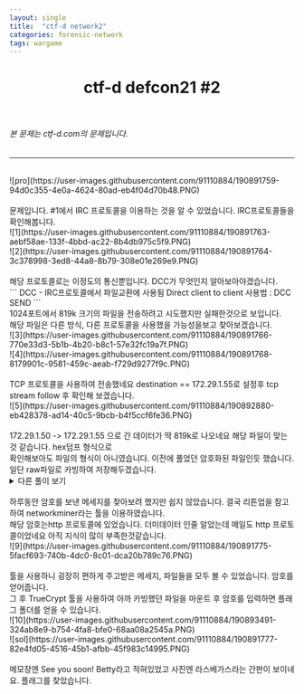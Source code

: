 ```yaml
---
layout: single
title:  "ctf-d network2"
categories: forensic-network
tags: wargame
---
```



# <center>ctf-d defcon21 #2</center><br>
###### 본 문제는 ctf-d.com의 문제입니다.<br>
---
<br>
![pro](https://user-images.githubusercontent.com/91110884/190891759-94d0c355-4e0a-4624-80ad-eb4f04d70b48.PNG)<br>
<br>
문제입니다. #1에서 IRC 프로토콜을 이용하는 것을 알 수 있었습니다. IRC프로토콜들을 확인해봅니다.<br>
![1](https://user-images.githubusercontent.com/91110884/190891763-aebf58ae-133f-4bbd-ac22-8b4db975c5f9.PNG)<br>
![2](https://user-images.githubusercontent.com/91110884/190891764-3c378998-3ed8-44a8-8b79-308e01e269e9.PNG)<br>
<br>
해당 프로토콜로는 이정도의 통신뿐입니다. DCC가 무엇인지 알아보아야겠습니다.<br>
```
DCC - IRC프로토콜에서 파일교환에 사용됨 Direct client to client
사용법 : DCC SEND <filename> <ip> <port> <file size>
```
<br>1024포트에서 819k 크기의 파일을 전송하려고 시도했지만 실패한것으로 보입니다.<br>
해당 파일은 다른 방식, 다른 프로토콜을 사용했을 가능성을보고 찾아보겠습니다.
<br>
![3](https://user-images.githubusercontent.com/91110884/190891766-770e33d3-5b1b-4b20-b8c1-57e32fc19a7f.PNG)
<br>
![4](https://user-images.githubusercontent.com/91110884/190891768-8179901c-9581-459c-aeab-f729d9277f9c.PNG)<br>
<br>
TCP 프로토콜을 사용하여 전송했네요 destination == 172.29.1.55로 설정후 tcp stream follow 후 확인해 보겠습니다.<br>
![5](https://user-images.githubusercontent.com/91110884/190892880-eb428378-ad14-40c5-9bcb-b4f5ccf6fe36.PNG)
<br><br>
172.29.1.50 -> 172.29.1.55 으로 간 데이터가 딱 819k로 나오네요 해당 파일이 맞는것 같습니다. hex덤프 형식으로<br>
확인해보아도 파일의 형식이 아니였습니다. 이전에 풀었던 암호화된 파일인듯 했습니다.<br>
일단 raw파일로 카빙하여 저장해두겠습니다.<br>


<details>
<summary>
다른 풀이 보기
</summary>
  
저는 아직 와이어샤크의 모든 기능을 몰라서 위 방법으로 풀었는데 리튼업을 봤을 때의 이렇게 접근할 수도 있구나 했던 부분입니다.<br>
![5-1](https://user-images.githubusercontent.com/91110884/190891771-e92f494f-bc19-4ec2-a6f1-bd29318d280a.PNG)<br>
![6](https://user-images.githubusercontent.com/91110884/190891772-e174732f-3f4a-4292-bdb3-ad32d60c7609.PNG)
<br><br>
`static-conversation` 으로 프로토콜별로 전송한 패킷을 스트림단위로 볼 수 있는것같습니다.<br>
이방법으로 했다면 tcp 1024포트로 보낸 대용량 데이터가 단하나라 찾기 쉬웠을것 같습니다.<br>
다음엔 와이어샤크의 모든 기능을 공부하는 시간을 가져야겠습니다.<br>
</details>
<br>
하루동안 암호를 보낸 메세지를 찾아보려 했지만 쉽지 않았습니다. 결국 리튼업을 참고하여 networkminer라는 툴을 이용하였습니다.<br>
해당 암호는http 프로토콜에 있었습니다. 더미데이터 인줄 알았는데 메일도 http 프로토콜이었네요 아직 지식이 많이 부족한것같습니다.<br>
![9](https://user-images.githubusercontent.com/91110884/190891775-5facf693-740b-4dc0-8c01-dca20b789c76.PNG)
<br><br>
툴을 사용하니 굉장히 편하게 주고받은 메세지, 파일들을 모두 볼 수 있었습니다. 암호를 얻어줍니다.<br>
그 후 TrueCrypt 툴을 사용하여 아까 카빙했던 파일을 마운트 후 암호를 입력하면 플래그 폴더를 얻을 수 있습니다.<br>
![10](https://user-images.githubusercontent.com/91110884/190893491-324ab8e9-b754-4fa8-bfe0-68aa08a2545a.PNG)
<br>
![sol](https://user-images.githubusercontent.com/91110884/190891777-82e4fd05-4516-45b1-afbb-45f983c14995.PNG)
<br><br>
메모장엔 See you soon! Betty라고 적혀있었고 사진엔 라스베가스라는 간판이 보이네요. 플래그를 찾았습니다.<br>

